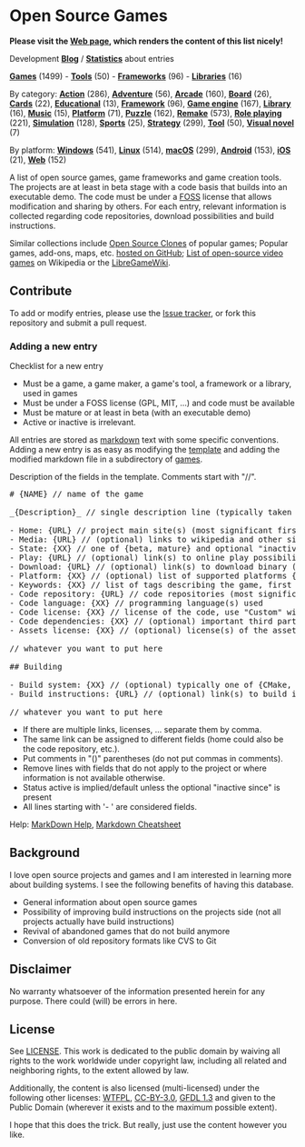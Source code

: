 # Open Source Games

**Please visit the [Web page](https://trilarion.github.io/opensourcegames/), which renders the content of this list nicely!** 

Development **[Blog](https://trilarion.blogspot.com/search/label/osgames)** / **[Statistics](statistics.md#statistics)** about entries

[comment]: # (start of autogenerated content, do not edit)
**[Games](entries/tocs/_games.md#Games)** (1499) - **[Tools](entries/tocs/_tools.md#Tools)** (50) - **[Frameworks](entries/tocs/_frameworks.md#Frameworks)** (96) - **[Libraries](entries/tocs/_libraries.md#Libraries)** (16)

By category: **[Action](entries/tocs/_action.md#action)** (286), **[Adventure](entries/tocs/_adventure.md#adventure)** (56), **[Arcade](entries/tocs/_arcade.md#arcade)** (160), **[Board](entries/tocs/_board.md#board)** (26), **[Cards](entries/tocs/_cards.md#cards)** (22), **[Educational](entries/tocs/_educational.md#educational)** (13), **[Framework](entries/tocs/_framework.md#framework)** (96), **[Game engine](entries/tocs/_game-engine.md#game-engine)** (167), **[Library](entries/tocs/_library.md#library)** (16), **[Music](entries/tocs/_music.md#music)** (15), **[Platform](entries/tocs/_platform.md#platform)** (71), **[Puzzle](entries/tocs/_puzzle.md#puzzle)** (162), **[Remake](entries/tocs/_remake.md#remake)** (573), **[Role playing](entries/tocs/_role-playing.md#role-playing)** (221), **[Simulation](entries/tocs/_simulation.md#simulation)** (128), **[Sports](entries/tocs/_sports.md#sports)** (25), **[Strategy](entries/tocs/_strategy.md#strategy)** (299), **[Tool](entries/tocs/_tool.md#tool)** (50), **[Visual novel](entries/tocs/_visual-novel.md#visual-novel)** (7)

By platform: **[Windows](entries/tocs/_windows.md#windows)** (541), **[Linux](entries/tocs/_linux.md#linux)** (514), **[macOS](entries/tocs/_macos.md#macos)** (299), **[Android](entries/tocs/_android.md#android)** (153), **[iOS](entries/tocs/_ios.md#ios)** (21), **[Web](entries/tocs/_web.md#web)** (152)

[comment]: # (end of autogenerated content)

A list of open source games, game frameworks and game creation tools. The projects are at least in beta stage with a code basis that builds
into an executable demo. The code must be under a [FOSS](https://en.wikipedia.org/wiki/FOSS) license that allows
modification and sharing by others. For each entry, relevant information is collected regarding code repositories,
download possibilities and build instructions.

Similar collections include [Open Source Clones](https://github.com/opengaming/osgameclones) of popular games;
Popular games, add-ons, maps, etc. [hosted on GitHub](https://github.com/leereilly/games); [List of open-source video games](https://en.wikipedia.org/wiki/List_of_open-source_video_games) on Wikipedia or the [LibreGameWiki](https://libregamewiki.org/Main_Page).

## Contribute

To add or modify entries, please use the [Issue tracker](https://github.com/Trilarion/opensourcegames/issues),
or fork this repository and submit a pull request.

### Adding a new entry

Checklist for a new entry

- Must be a game, a game maker, a game's tool, a framework or a library, used in games
- Must be under a FOSS license (GPL, MIT, ...) and code must be available
- Must be mature or at least in beta (with an executable demo)
- Active or inactive is irrelevant.

All entries are stored as [markdown](https://en.wikipedia.org/wiki/Markdown) text with some specific conventions.
Adding a new entry is as easy as modifying the [template](games/template.md) and adding the modified markdown file in a subdirectory of [games](games).

Description of the fields in the template. Comments start with "//".

<pre>
# {NAME} // name of the game

_{Description}_ // single description line (typically taken from about page of game)

- Home: {URL} // project main site(s) (most significant first)
- Media: {URL} // (optional) links to wikipedia and other significant mentions
- State: {XX} // one of {beta, mature} and optional "inactive since YEAR"
- Play: {URL} // (optional) link(s) to online play possibility
- Download: {URL} // (optional) link(s) to download binary (or source) releases
- Platform: {XX} // (optional) list of supported platforms {Linux, Windows, macOS, Android, ..}
- Keywords: {XX} // list of tags describing the game, first tage is the main category tag
- Code repository: {URL} // code repositories (most significant first)
- Code language: {XX} // programming language(s) used 
- Code license: {XX} // license of the code, use "Custom" with comment in () if the license is project-specific
- Code dependencies: {XX} // (optional) important third party libraries / frameworks used by the project
- Assets license: {XX} // (optional) license(s) of the assets (artwork, ..)

// whatever you want to put here

## Building

- Build system: {XX} // (optional) typically one of {CMake, Autoconf, Gradle, ..}
- Build instructions: {URL} // (optional) link(s) to build instructions offered by the project

// whatever you want to put here
</pre>

- If there are multiple links, licenses, ... separate them by comma.
- The same link can be assigned to different fields (home could also be the code repository, etc.).
- Put comments in "()" parentheses (do not put commas in comments).
- Remove lines with fields that do not apply to the project or where information is not available otherwise.
- Status active is implied/default unless the optional "inactive since" is present
- All lines starting with '- ' are considered fields.

Help: [MarkDown Help](https://help.github.com/articles/github-flavored-markdown), [Markdown Cheatsheet](https://github.com/adam-p/markdown-here/wiki/Markdown-Cheatsheet)

## Background

I love open source projects and games and I am interested in learning more about building systems.
I see the following benefits of having this database.

- General information about open source games
- Possibility of improving build instructions on the projects side (not all projects actually have build instructions)
- Revival of abandoned games that do not build anymore
- Conversion of old repository formats like CVS to Git

## Disclaimer
 
No warranty whatsoever of the information presented herein for any purpose. There could (will) be errors in here.

## License

See [LICENSE](LICENSE). This work is dedicated to the public domain by waiving all rights to the work worldwide under copyright law, including all related and neighboring rights, to the extent allowed by law.

Additionally, the content is also licensed (multi-licensed) under the following other licenses: [WTFPL](http://www.wtfpl.net/txt/copying/), [CC-BY-3.0](https://creativecommons.org/licenses/by/3.0/),
[GFDL 1.3](https://www.gnu.org/licenses/fdl-1.3.txt) and given to the Public Domain (wherever it exists and to the maximum possible extent).

I hope that this does the trick. But really, just use the content however you like.
